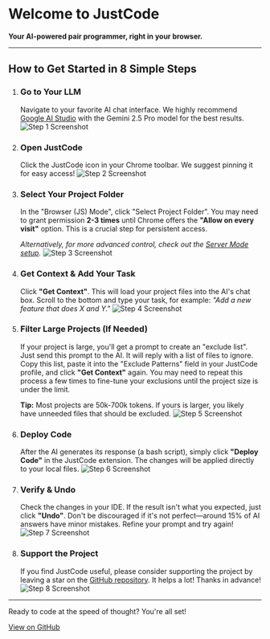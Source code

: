 # Welcome to JustCode

**Your AI-powered pair programmer, right in your browser.**

---

## How to Get Started in 8 Simple Steps

1.  ### Go to Your LLM
    Navigate to your favorite AI chat interface. We highly recommend [Google AI Studio](https://aistudio.google.com/) with the Gemini 2.5 Pro model for the best results.
    ![Step 1 Screenshot](https://github.com/user-attachments/assets/421d9bb9-bb44-4d99-97dc-4e1a89794a54)

2.  ### Open JustCode
    Click the JustCode icon in your Chrome toolbar. We suggest pinning it for easy access!
    ![Step 2 Screenshot](https://github.com/user-attachments/assets/6effc507-c66e-40c1-91fe-d65eb26baaef)

3.  ### Select Your Project Folder
    In the "Browser (JS) Mode", click "Select Project Folder". You may need to grant permission **2-3 times** until Chrome offers the **"Allow on every visit"** option. This is a crucial step for persistent access.
    
    *Alternatively, for more advanced control, check out the [Server Mode setup](https://github.com/achendev/justcode#using-server-mode).*
    ![Step 3 Screenshot](https://github.com/user-attachments/assets/9e2a1135-6af0-4259-a134-27bdcc44d194)

4.  ### Get Context & Add Your Task
    Click **"Get Context"**. This will load your project files into the AI's chat box. Scroll to the bottom and type your task, for example: *"Add a new feature that does X and Y."*
    ![Step 4 Screenshot](https://github.com/user-attachments/assets/2b1d0fa3-45d3-4d47-9b25-9bb4203fd52b)

5.  ### Filter Large Projects (If Needed)
    If your project is large, you'll get a prompt to create an "exclude list". Just send this prompt to the AI. It will reply with a list of files to ignore. Copy this list, paste it into the "Exclude Patterns" field in your JustCode profile, and click **"Get Context"** again. You may need to repeat this process a few times to fine-tune your exclusions until the project size is under the limit.
    
    **Tip:** Most projects are 50k-700k tokens. If yours is larger, you likely have unneeded files that should be excluded.
    ![Step 5 Screenshot](https://github.com/user-attachments/assets/3a384ab5-4314-4271-9753-0ed03ee0f8cc)

6.  ### Deploy Code
    After the AI generates its response (a bash script), simply click **"Deploy Code"** in the JustCode extension. The changes will be applied directly to your local files.
    ![Step 6 Screenshot](https://github.com/user-attachments/assets/87c88519-0ea8-48c6-9bbf-f848bcdba675)

7.  ### Verify & Undo
    Check the changes in your IDE. If the result isn't what you expected, just click **"Undo"**. Don't be discouraged if it's not perfect—around 15% of AI answers have minor mistakes. Refine your prompt and try again!
    ![Step 7 Screenshot](https://github.com/user-attachments/assets/ab620c66-ab97-49ce-b2f7-e77a84e86d1c)

8.  ### Support the Project
    If you find JustCode useful, please consider supporting the project by leaving a star on the [GitHub repository](https://github.com/achendev/justcode). It helps a lot! Thanks in advance!
    ![Step 8 Screenshot](https://github.com/user-attachments/assets/7bec8b50-2f72-4036-94c5-9d96627aabc8)

---

Ready to code at the speed of thought? You're all set!

[View on GitHub](https://github.com/achendev/justcode)
